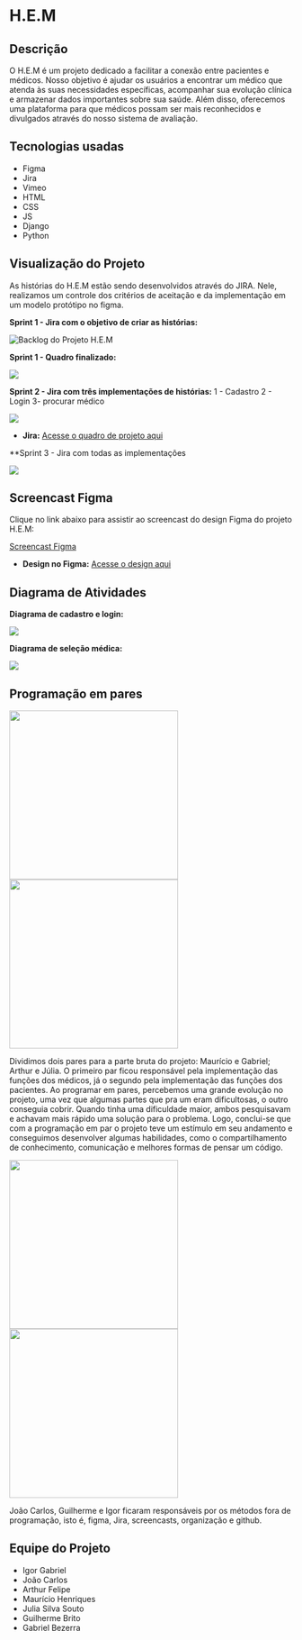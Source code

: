 # H.E.M

## Descrição

O H.E.M é um projeto dedicado a facilitar a conexão entre pacientes e médicos. Nosso objetivo é ajudar os usuários a encontrar um médico que atenda às suas necessidades específicas, acompanhar sua evolução clínica e armazenar dados importantes sobre sua saúde. Além disso, oferecemos uma plataforma para que médicos possam ser mais reconhecidos e divulgados através do nosso sistema de avaliação.

## Tecnologias usadas

- Figma
- Jira
- Vimeo
- HTML
- CSS
- JS
- Django
- Python

## Visualização do Projeto

As histórias do H.E.M estão sendo desenvolvidos através do JIRA. Nele, realizamos um controle dos critérios de aceitação e da implementação em um modelo protótipo no figma.

**Sprint 1 - Jira com o objetivo de criar as histórias:**

![Backlog do Projeto H.E.M](jira.png)

**Sprint 1 - Quadro finalizado:**

![](QuadroSprint1Finalizado.png)

**Sprint 2 - Jira com três implementações de histórias:**
1 - Cadastro
2 - Login
3- procurar médico

![](Sprint2Jira.png)


- **Jira:** [Acesse o quadro de projeto aqui](https://unicap-team-slife.atlassian.net/jira/software/projects/SCRUM/boards/1)

**Sprint 3 - Jira com todas as implementações

![](Captura%20de%20tela%202024-11-28%20220357.png)


## Screencast Figma

Clique no link abaixo para assistir ao screencast do design Figma do projeto H.E.M:

[Screencast Figma](https://vimeo.com/1008266560?share=copy)

- **Design no Figma:** [Acesse o design aqui](https://www.figma.com/design/QYBP6Imj2G5svue2oD7ptj/H.E.M?m=auto&t=DkIXqvCKssu7uQRm-6)

## Diagrama de Atividades

**Diagrama de cadastro e login:**

![](diagramaCadastro-login.jpg)

**Diagrama de seleção médica:**

![](seleçãoMédica.jpg)

## Programação em pares
<img src="dupla1.jpg" width="300">
<img src="dupla12.jpg" width="300">

Dividimos dois pares para a parte bruta do projeto: Maurício e Gabriel; Arthur e Júlia.
O primeiro par ficou responsável pela implementação das funções dos médicos, já o segundo pela implementação das funções dos pacientes. Ao programar em pares, percebemos uma grande evolução no projeto, uma vez que algumas partes que pra um eram dificultosas, o outro conseguia cobrir. Quando tinha uma dificuldade maior, ambos pesquisavam e achavam mais rápido uma solução para o problema.
Logo, conclui-se que com a programação em par o projeto teve um estímulo em seu andamento e conseguimos desenvolver algumas habilidades, como o compartilhamento de conhecimento, comunicação e melhores formas de pensar um código.


<img src="dupla2.jpg" width="300"> <img src="dupla22.jpg" width="300">

João Carlos, Guilherme e Igor ficaram responsáveis por os métodos fora de programação, isto é, figma, Jira, screencasts, organização e github. 

## Equipe do Projeto

- Igor Gabriel
- João Carlos
- Arthur Felipe
- Maurício Henriques
- Julia Silva Souto
- Guilherme Brito
- Gabriel Bezerra
